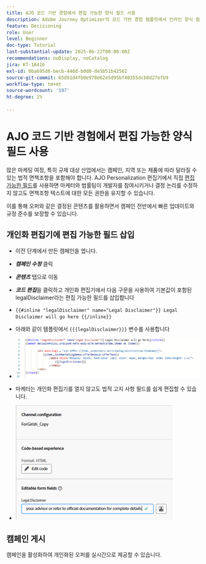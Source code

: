 ```yaml
---
title: AJO 코드 기반 경험에서 편집 가능한 양식 필드 사용
description: Adobe Journey Optimizer의 코드 기반 경험 템플릿에서 인라인 양식 필드를 사용하여 편집 가능한 콘텐츠 블록을 생성하여 마케터에게 동적이고 재사용 가능한 캠페인 콘텐츠를 제공하는 방법에 대해 알아봅니다.
feature: Decisioning
role: User
level: Beginner
doc-type: Tutorial
last-substantial-update: 2025-06-22T00:00:00Z
recommendations: noDisplay, noCatalog
jira: KT-18416
exl-id: 0ba695d6-becb-440d-b0d0-de5b51b42562
source-git-commit: 65d91d4fb0e978e62e5d95bf40355dcb8d27efb9
workflow-type: tm+mt
source-wordcount: '197'
ht-degree: 1%

---
```


# AJO 코드 기반 경험에서 편집 가능한 양식 필드 사용

많은 마케팅 여정, 특히 규제 대상 산업에서는 캠페인, 지역 또는 제품에 따라 달라질 수 있는 법적 면책조항을 포함해야 합니다. AJO Personalization 편집기에서 직접 [편집 가능한 필드](https://experienceleague.adobe.com/ko/docs/journey-optimizer-learn/tutorials/channels/code-based-experience-channel/form-fields-in-code-based-experiences)를 사용하면 마케터와 법률팀이 개발자를 참여시키거나 결정 논리를 수정하지 않고도 면책조항 텍스트에 대한 모든 권한을 유지할 수 있습니다.

이를 통해 오퍼와 같은 결정된 콘텐츠를 활용하면서 캠페인 전반에서 빠른 업데이트와 규정 준수를 보장할 수 있습니다.

## 개인화 편집기에 편집 가능한 필드 삽입

- 이전 단계에서 만든 캠페인을 엽니다.
- _&#x200B;**캠페인 수정**&#x200B;_ 클릭
- _&#x200B;**콘텐츠**&#x200B;_ 탭으로 이동
- _&#x200B;**코드 편집**&#x200B;_&#x200B;을 클릭하고 개인화 편집기에서 다음 구문을 사용하여 기본값이 포함된 legalDisclaimer라는 편집 가능한 필드를 삽입합니다

- `{{#inline "legalDisclaimer" name="Legal Disclaimer"}} Legal Disclaimer will go here {{/inline}}`

- 아래와 같이 템플릿에서 `{{{legalDisclaimer}}}` 변수를 사용합니다

- ![편집 가능한 필드](assets/editable-fields.png)

- 마케터는 개인화 편집기를 열지 않고도 법적 고지 사항 필드를 쉽게 편집할 수 있습니다.
- ![editable-field-marketer](assets/editable-field-marketer-view.png)



## 캠페인 게시

캠페인을 활성화하여 개인화된 오퍼를 실시간으로 제공할 수 있습니다.
